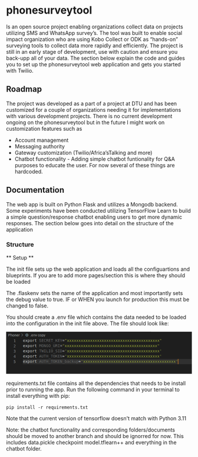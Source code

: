 # phonesurveytool

Is an open source project enabling organizations collect data on projects utilizing SMS and WhatsApp survey’s. The tool was built to enable social impact organization who are using Kobo Collect or ODK as “hands-on” surveying tools to collect data more rapidly and efficiently. The project is still in an early stage of development, use with caution and ensure you back-upp all of your data. The section below explain the code and guides you to set up the phonesurveytool web application and gets you started with Twilio.

## Roadmap

The project was developed as a part of a project at DTU and has been customized for a couple of organizations needing it for implementations with various development projects. There is no current development ongoing on the phonesurveytool but in the future I might work on customization features such as
* Account management
* Messaging authority
* Gateway customization (Twilio/Africa’sTalking and more)
* Chatbot functionality - Adding simple chatbot funtionality for Q&A purposes to educate the user.
For now several of these things are hardcoded.

## Documentation

The web app is built on Python Flask and utilizes a Mongodb backend. Some experiments have been conducted utilizing TensorFlow Learn to build a simple question/response chatbot enabling users to get more dynamic responses. The section below goes into detail on the structure of the application

### Structure

** Setup **

The init file sets up the web application and loads all the configuartions and blueprints. If you are to add more pages/section this is where they should be loaded

The .flaskenv sets the name of the application and most importantly sets the debug value to true. IF or WHEN you launch for production this must be changed to false.

You should create a .env file which contains the data needed to be loaded into the configuration in the init file above. The file should look like:

![alt text](https://github.com/johanjuulj/phonesurveytool/blob/main/Screenshot%20from%202023-05-30%2009-52-42.png)

requirements.txt file contains all the dependencies that needs to be install prior to running the app.
Run the following command in your terminal to install everything with pip:
```
pip install -r requirements.txt
```
Note that the current version of tensorflow doesn't match with Python 3.11











Note: the chatbot functionality and corresponding folders/documents should be moved to another branch and should be ignorred for now. This includes data.pickle checkpoint model.tflearn++ and everything in the chatbot folder. 
